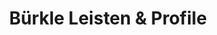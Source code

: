 ---
title: "Bürkle Leisten & Profile"
url: /frankenthal-pfalz/buerkle-leisten-und-profile/
shop: Baustoffe
---